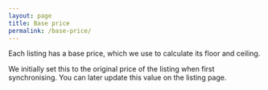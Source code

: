 ```yaml
---
layout: page
title: Base price
permalink: /base-price/
---
```


Each listing has a base price, which we use to calculate its floor and ceiling.

We initially set this to the original price of the listing when first synchronising. You can later update this value on the listing page.
